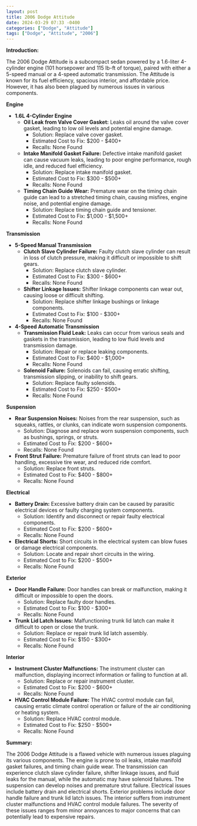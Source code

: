 ```yaml
---
layout: post
title: 2006 Dodge Attitude
date: 2024-03-29 07:33 -0400
categories: ["Dodge", "Attitude"]
tags: ["Dodge", "Attitude", "2006"]
---
```

**Introduction:**

The 2006 Dodge Attitude is a subcompact sedan powered by a 1.6-liter 4-cylinder engine (101 horsepower and 115 lb-ft of torque), paired with either a 5-speed manual or a 4-speed automatic transmission. The Attitude is known for its fuel efficiency, spacious interior, and affordable price. However, it has also been plagued by numerous issues in various components.

**Engine**

* **1.6L 4-Cylinder Engine**
    * **Oil Leak from Valve Cover Gasket:** Leaks oil around the valve cover gasket, leading to low oil levels and potential engine damage.
        * Solution: Replace valve cover gasket.
        * Estimated Cost to Fix: $200 - $400+
        * Recalls: None Found
    * **Intake Manifold Gasket Failure:** Defective intake manifold gasket can cause vacuum leaks, leading to poor engine performance, rough idle, and reduced fuel efficiency.
        * Solution: Replace intake manifold gasket.
        * Estimated Cost to Fix: $300 - $500+
        * Recalls: None Found
    * **Timing Chain Guide Wear:** Premature wear on the timing chain guide can lead to a stretched timing chain, causing misfires, engine noise, and potential engine damage.
        * Solution: Replace timing chain guide and tensioner.
        * Estimated Cost to Fix: $1,000 - $1,500+
        * Recalls: None Found

**Transmission**

* **5-Speed Manual Transmission**
    * **Clutch Slave Cylinder Failure:** Faulty clutch slave cylinder can result in loss of clutch pressure, making it difficult or impossible to shift gears.
        * Solution: Replace clutch slave cylinder.
        * Estimated Cost to Fix: $300 - $600+
        * Recalls: None Found
    * **Shifter Linkage Issues:** Shifter linkage components can wear out, causing loose or difficult shifting.
        * Solution: Replace shifter linkage bushings or linkage components.
        * Estimated Cost to Fix: $100 - $300+
        * Recalls: None Found
* **4-Speed Automatic Transmission**
    * **Transmission Fluid Leak:** Leaks can occur from various seals and gaskets in the transmission, leading to low fluid levels and transmission damage.
        * Solution: Repair or replace leaking components.
        * Estimated Cost to Fix: $400 - $1,000+
        * Recalls: None Found
    * **Solenoid Failure:** Solenoids can fail, causing erratic shifting, transmission slipping, or inability to shift gears.
        * Solution: Replace faulty solenoids.
        * Estimated Cost to Fix: $250 - $500+
        * Recalls: None Found

**Suspension**

* **Rear Suspension Noises:** Noises from the rear suspension, such as squeaks, rattles, or clunks, can indicate worn suspension components.
    * Solution: Diagnose and replace worn suspension components, such as bushings, springs, or struts.
    * Estimated Cost to Fix: $200 - $600+
    * Recalls: None Found
* **Front Strut Failure:** Premature failure of front struts can lead to poor handling, excessive tire wear, and reduced ride comfort.
    * Solution: Replace front struts.
    * Estimated Cost to Fix: $400 - $800+
    * Recalls: None Found

**Electrical**

* **Battery Drain:** Excessive battery drain can be caused by parasitic electrical devices or faulty charging system components.
    * Solution: Identify and disconnect or repair faulty electrical components.
    * Estimated Cost to Fix: $200 - $600+
    * Recalls: None Found
* **Electrical Shorts:** Short circuits in the electrical system can blow fuses or damage electrical components.
    * Solution: Locate and repair short circuits in the wiring.
    * Estimated Cost to Fix: $200 - $500+
    * Recalls: None Found

**Exterior**

* **Door Handle Failure:** Door handles can break or malfunction, making it difficult or impossible to open the doors.
    * Solution: Replace faulty door handles.
    * Estimated Cost to Fix: $100 - $300+
    * Recalls: None Found
* **Trunk Lid Latch Issues:** Malfunctioning trunk lid latch can make it difficult to open or close the trunk.
    * Solution: Replace or repair trunk lid latch assembly.
    * Estimated Cost to Fix: $150 - $300+
    * Recalls: None Found

**Interior**

* **Instrument Cluster Malfunctions:** The instrument cluster can malfunction, displaying incorrect information or failing to function at all.
    * Solution: Replace or repair instrument cluster.
    * Estimated Cost to Fix: $200 - $600+
    * Recalls: None Found
* **HVAC Control Module Failure:** The HVAC control module can fail, causing erratic climate control operation or failure of the air conditioning or heating system.
    * Solution: Replace HVAC control module.
    * Estimated Cost to Fix: $250 - $500+
    * Recalls: None Found

**Summary:**

The 2006 Dodge Attitude is a flawed vehicle with numerous issues plaguing its various components. The engine is prone to oil leaks, intake manifold gasket failures, and timing chain guide wear. The transmission can experience clutch slave cylinder failure, shifter linkage issues, and fluid leaks for the manual, while the automatic may have solenoid failures. The suspension can develop noises and premature strut failure. Electrical issues include battery drain and electrical shorts. Exterior problems include door handle failure and trunk lid latch issues. The interior suffers from instrument cluster malfunctions and HVAC control module failures. The severity of these issues ranges from minor annoyances to major concerns that can potentially lead to expensive repairs.
